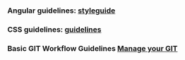 ### Angular guidelines: [styleguide](https://angular.io/guide/styleguide)

### CSS guidelines: [guidelines](https://developer.mozilla.org/en-US/docs/MDN/Contribute/Guidelines/Code_guidelines/CSS)

### Basic GIT Workflow Guidelines [Manage your GIT](https://refactorsaurusrex.com/post/2017/git-guidelines/)

